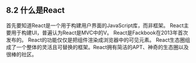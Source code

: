 ## 8.2 什么是React

首先要知道React是一个用于构建用户界面的JavaScript库，而非框架。
React主要用于构建UI，普遍认为React是MVC中的V。
React是Fackbook在2013年首次发布的。
React的功能仅仅是把组件渲染成浏览器中的可见元素。
React生态圈组成了一个整体的灵活且可替换的框架。React拥有简洁的APT、神奇的生态圈以及很棒的社区。
